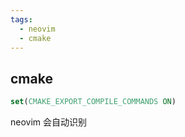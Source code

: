 ```yaml
---
tags:
  - neovim
  - cmake
---
```


## cmake

```cmake
set(CMAKE_EXPORT_COMPILE_COMMANDS ON)
```

neovim 会自动识别
